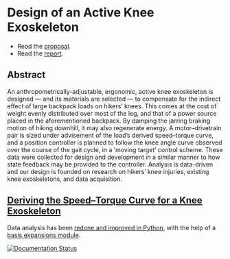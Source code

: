 # Design of an Active Knee Exoskeleton

* Read the [proposal](Project%20Proposal%20%E2%80%94%20Bionic%20Knee%20Actuator%20Device.pdf).
* Read the [report](Project%20%E2%80%94%20Design%20of%20an%20Active%20Knee%20Exoskeleton.pdf).

## Abstract

An anthropometrically-adjustable, ergonomic, active knee exoskeleton is designed — and its materials are selected — to compensate for the indirect effect of large backpack loads on hikers’ knees. This comes at the cost of weight evenly distributed over most of the leg, and that of a power source placed in the aforementioned backpack. By damping the jarring braking motion of hiking downhill, it may also regenerate energy. A motor–drivetrain pair is sized under advisement of the load’s derived speed–torque curve, and a position controller is planned to follow the knee angle curve observed over the course of the gait cycle, in a ‘moving target’ control scheme. These data were collected for design and development in a similar manner to how state feedback may be provided to the controller. Analysis is data-driven and our design is founded on research on hikers’ knee injuries, existing knee exoskeletons, and data acquisition.

## [Deriving the Speed–Torque Curve for a Knee Exoskeleton](https://mse-420-project.readthedocs.io/en/latest/)

Data analysis has been [redone and improved in Python](https://colab.research.google.com/drive/1f8C9Sspb2fGo5s0l91qBrioHCT2sDvNa?usp=sharing), with the help of a [basis expansions module](https://github.com/madrury/basis-expansions).

[![Documentation Status](https://readthedocs.org/projects/mse-420-project/badge/?version=latest)](https://mse-420-project.readthedocs.io/en/latest/?badge=latest)
